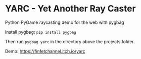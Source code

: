 # YARC - Yet Another Ray Caster
Python PyGame raycasting demo for the web with pygbag

Install pygbag: `pip install pygbag`

Then run `pygbag yarc` in the directory above the projects folder.

Demo: https://finfetchannel.itch.io/yarc
